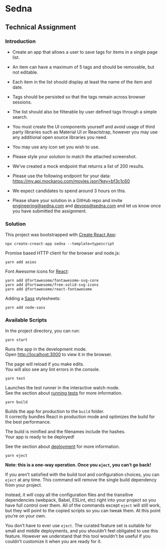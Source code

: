 # Sedna
## Technical Assignment

### Introduction

- Create an app that allows a user to save tags for items in a single page list. 
- An item can have a maximum of 5 tags and should be removable, but not editable. 
- Each item in the list should display at least the name of the item and date. 
- Tags should be persisted so that the tags remain across browser sessions. 
- The list should also be filterable by user defined tags through a simple search. 
- You must create the UI components yourself and avoid usage of third party libraries such as Material UI or Reactstrap, however you may use any additional open source libraries you need. 
- You may use any icon set you wish to use. 
- Please style your solution to match the attached screenshot.


- We’ve created a mock endpoint that returns a list of 200 results. 
- Please use the following endpoint for your data: https://my.api.mockaroo.com/movies.json?key=bf3c1c60


- We expect candidates to spend around 3 hours on this. 
- Please share your solution in a GitHub repo and invite [engineering@sedna.com](mailto:engineering@sedna.com) and [devops@sedna.com](mailto:devops@sedna.com) and let us know once you have submitted the assignment.

### Solution

This project was bootstrapped with [Create React App](https://github.com/facebook/create-react-app):

```
npx create-creact-app sedna --template=typescript
```

Promise based HTTP client for the browser and node.js:

```
yarn add axios
```

Font Awesome icons for [React](https://fontawesome.com/v5.15/how-to-use/on-the-web/using-with/react):

```
yarn add @fortawesome/fontawesome-svg-core
yarn add @fortawesome/free-solid-svg-icons
yarn add @fortawesome/react-fontawesome
```

Adding a [Sass](https://create-react-app.dev/docs/adding-a-sass-stylesheet/) stylesheets:

```
yarn add node-sass
```

### Available Scripts

In the project directory, you can run:

```
yarn start
```

Runs the app in the development mode.\
Open [http://localhost:3000](http://localhost:3000) to view it in the browser.

The page will reload if you make edits.\
You will also see any lint errors in the console.

```
yarn test
```

Launches the test runner in the interactive watch mode.\
See the section about [running tests](https://facebook.github.io/create-react-app/docs/running-tests) for more information.

```
yarn build
```

Builds the app for production to the `build` folder.\
It correctly bundles React in production mode and optimizes the build for the best performance.

The build is minified and the filenames include the hashes.\
Your app is ready to be deployed!

See the section about [deployment](https://facebook.github.io/create-react-app/docs/deployment) for more information.

```
yarn eject
```

**Note: this is a one-way operation. Once you `eject`, you can’t go back!**

If you aren’t satisfied with the build tool and configuration choices, you can `eject` at any time. This command will remove the single build dependency from your project.

Instead, it will copy all the configuration files and the transitive dependencies (webpack, Babel, ESLint, etc) right into your project so you have full control over them. All of the commands except `eject` will still work, but they will point to the copied scripts so you can tweak them. At this point you’re on your own.

You don’t have to ever use `eject`. The curated feature set is suitable for small and middle deployments, and you shouldn’t feel obligated to use this feature. However we understand that this tool wouldn’t be useful if you couldn’t customize it when you are ready for it.

